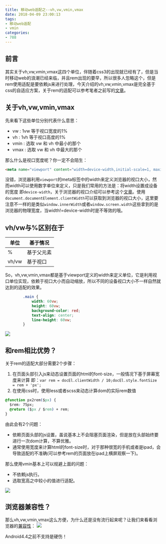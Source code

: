 ```yaml
---
title: 移动web适配之--vh,vw,vmin,vmax
date: 2018-04-09 23:00:13
tags:
- 移动web适配
- vmin
categories:
- 788
---
```


## 前言

其实关于vh,vw,vmin,vmax这四个单位，伴随着css3的出现就已经有了，但是当时移动web的浪潮已经来临，并且rem出现的要早，所以很多人忽略这个，但是rem使用适配是要依赖js来进行处理，今天介绍的vh,vw,vmin,vmax是完全基于css的自适应方案，关于rem的适配可以参考笔者之前写的[文章](https://www.nihaoshijie.com.cn/index.php/archives/593/)。
<!--more-->
## 关于vh,vw,vmin,vmax

先来看下这些单位分别代表什么意思：

* vw : 1vw 等于视口宽度的1%
* vh : 1vh 等于视口高度的1%
* vmin : 选取 vw 和 vh 中最小的那个
* vmax : 选取 vw 和 vh 中最大的那个

那么什么是视口宽度呢？你一定不会陌生：
```html
<meta name="viewport" content="width=device-width,initial-scale=1, maximum-scale=1, minimum-scale=1, user-scalable=no">
```
没错，浏览器利用`viewport`的meta标签中的width来定义浏览器的视口大小，然而width可以使用数字单位来定义，只是我们常用的方法是：将width设置成设备的宽度 即`device-width`，关于浏览器的视口介绍可以参考这个[文章](https://www.quirksmode.org/mobile/viewports.html)。使用`document.documentElement.clientWidth`可以获取到浏览器的视口大小，这里要注意不一样的是类似`window.innerWidth`或者`window.screen.width`这些拿到的是浏览器的物理宽度，当width!=device-width时是不等效的哦。

## vh/vw与%区别在于

| 单位  | 基于情况  |
| ------------ | ------------ |
|  % | 基于父元素  |
| vh/vw  | 基于视口  |


So，vh,vw,vmin,vmax都是基于viewport定义的width来定义单位，它是利用视口单位实现，依赖于视口大小而自动缩放，所以不同的设备视口大小不一样自然就达到的适配的效果。

```css
        .main {
            width: 60vw;
            height: 60vw;
            background-color: red;
            text-align: center;
            line-height: 60vw;
        }
```
![](https://qiniu.nihaoshijie.com.cn/1522579500_92_w551_h894.gif)

## 和rem相比优势？

关于rem的适配大部分需要2个步骤：
1. 在页面头部引入js来动态设置页面的html的font-size，一般情况下基于屏幕宽度来计算 即：`var rem = docEl.clientWidth / 10;docEl.style.fontSize = rem + 'px';`
2. 在使用css时，使用less或者scss来动态计算dom的实际rem数值
```css
@function px2rem($px) {
  $rem: 75px;
  @return ($px / $rem) + rem;
}
```
由此会有2个问题：
- 依赖页面头部的js设置，虽说基本上不会阻塞页面渲染，但是放在头部始终要进行一次dom计算，不算优雅。
- 通常使用宽度来计算html的font-size时，对于那种很宽的手机或者是ipad，会导致适配的不准确(可以参考rem的页面放在ipad上横屏观察一下)。


那么使用vmin基本上可以规避上面的问题：
- 不依赖js执行。
- 选取宽高之中较小的值进行适配。

![](https://qiniu.nihaoshijie.com.cn/1522580497_97_w1044_h720.gif)
## 浏览器兼容性？
那么vh,vw,vmin,vmax这么方便，为什么还是没有流行起来呢？让我们来看看浏览器的[兼容性](https://caniuse.com/#search=vh)：
![](https://qiniu.nihaoshijie.com.cn/1522580229_33_w2608_h1258.png)

Android4.4之前不支持是硬伤！

